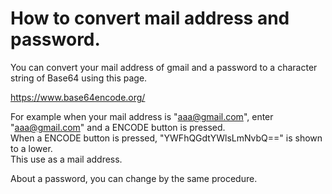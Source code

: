 # How to convert mail address and password.

You can convert your mail address of gmail and a password to a character string of Base64 using this page.

https://www.base64encode.org/

For example when your mail address is "aaa@gmail.com", enter "aaa@gmail.com" and a ENCODE button is pressed.    
When a ENCODE button is pressed, "YWFhQGdtYWlsLmNvbQ==" is shown to a lower.   
This use as a mail address.   

About a password, you can change by the same procedure.   
